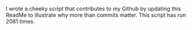 I wrote a cheeky script that contributes to my Github by updating this ReadMe to illustrate why more than commits matter. This script has run 2081 times.